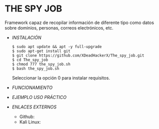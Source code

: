 # **THE SPY JOB**

Framework capaz de recopilar información de diferente tipo como datos sobre dominios, personas, correos electrónicos, etc.

- *INSTALACIÓN*

      $ sudo apt update && apt -y full-upgrade
      $ sudo apt-get install git
      $ git clone https://github.com/XDeadHackerX/The_spy_job.git
      $ cd The_spy_job
      $ chmod 777 the_spy_job.sh
      $ bash the_spy_job.sh
    Seleccionar la opción 0 para instalar requisitos.

- *FUNCIONAMIENTO*




- *EJEMPLO USO PRÁCTICO*



- *ENLACES EXTERNOS*

  - Github:
  - Kali Linux: 
